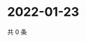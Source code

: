 # 2022-01-23

共 0 条

<!-- BEGIN WEIBO -->
<!-- 最后更新时间 Sun Jan 23 2022 03:00:50 GMT+0800 (China Standard Time) -->

<!-- END WEIBO -->
